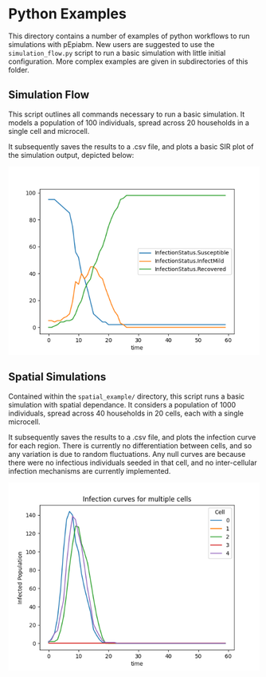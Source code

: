 # Python Examples

This directory contains a number of examples of python workflows to run simulations with pEpiabm. New users are suggested to use the `simulation_flow.py` script to run a basic simulation with little initial configuration. More complex examples are given in subdirectories of this folder.

## Simulation Flow

This script outlines all commands necessary to run a basic simulation. It models a population of 100 individuals, spread across 20 households in a single cell and microcell.

It subsequently saves the results to a .csv file, and plots a basic SIR plot of the simulation output, depicted below:

![SIR plot from simulation_flow.pt](./simulation_outputs/simulation_flow_SIR_plot.png)

## Spatial Simulations 

Contained within the `spatial_example/` directory, this script runs a basic simulation with spatial dependance. It considers a population of 1000 individuals, spread across 40 households in 20 cells, each with a single microcell.

It subsequently saves the results to a .csv file, and plots the infection curve for each region. There is currently no differentiation between cells, and so any variation is due to random fluctuations. Any null curves are because there were no infectious individuals seeded in that cell, and no inter-cellular infection mechanisms are currently implemented.

![Infection curves for multiple cells.pt](./spatial_example/spatial_outputs/spatial_flow_Icurve_plot.png)